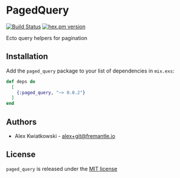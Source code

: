 # PagedQuery
[![Build Status](https://github.com/fremantle-industries/paged_query/workflows/test/badge.svg?branch=main)](https://github.com/fremantle-industries/paged_query/actions?query=workflow%3Atest)
[![hex.pm version](https://img.shields.io/hexpm/v/paged_query.svg?style=flat)](https://hex.pm/packages/paged_query)

Ecto query helpers for pagination

## Installation

Add the `paged_query` package to your list of dependencies in `mix.exs`:

```elixir
def deps do
  [
    {:paged_query, "~> 0.0.2"}
  ]
end
```

## Authors

- Alex Kwiatkowski - alex+git@fremantle.io

## License

`paged_query` is released under the [MIT license](./LICENSE)
